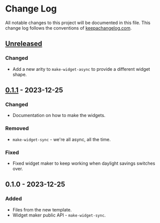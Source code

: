 # Change Log
All notable changes to this project will be documented in this file. This change log follows the conventions of [keepachangelog.com](http://keepachangelog.com/).

## [Unreleased]
### Changed
- Add a new arity to `make-widget-async` to provide a different widget shape.

## [0.1.1] - 2023-12-25
### Changed
- Documentation on how to make the widgets.

### Removed
- `make-widget-sync` - we're all async, all the time.

### Fixed
- Fixed widget maker to keep working when daylight savings switches over.

## 0.1.0 - 2023-12-25
### Added
- Files from the new template.
- Widget maker public API - `make-widget-sync`.

[Unreleased]: https://sourcehost.site/your-name/fcb-buddy/compare/0.1.1...HEAD
[0.1.1]: https://sourcehost.site/your-name/fcb-buddy/compare/0.1.0...0.1.1
